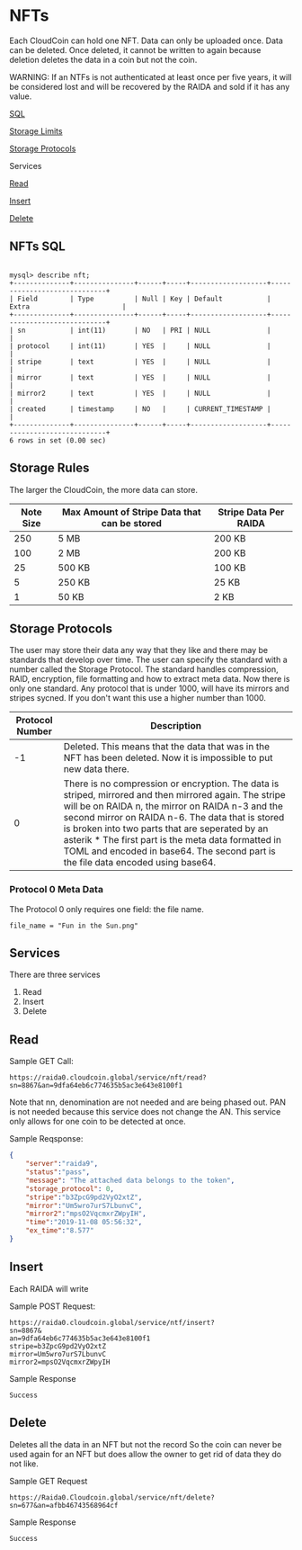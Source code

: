 # NFTs
Each CloudCoin can hold one NFT. Data can only be uploaded once. Data can be deleted. Once deleted, it cannot be written to again because deletion deletes the data in a coin but not the coin.  

WARNING: If an NTFs is not authenticated at least once per five years, it will be considered lost and will be recovered by the RAIDA and sold if it has any value. 


[SQL](README.md#sql)

[Storage Limits](README.md#storage-limits)

[Storage Protocols](README.md#storage-protocols)

Services

[Read](README.md#read)

[Insert](README.md#insert)

[Delete](README.md#delete)


## NFTs SQL
```

mysql> describe nft;
+--------------+---------------+------+-----+-------------------+-----------------------------+
| Field        | Type          | Null | Key | Default           | Extra                       |
+--------------+---------------+------+-----+-------------------+-----------------------------+
| sn           | int(11)       | NO   | PRI | NULL              |                             |
| protocol     | int(11)       | YES  |     | NULL              |                             |
| stripe       | text          | YES  |     | NULL              |                             |
| mirror       | text          | YES  |     | NULL              |                             |
| mirror2      | text          | YES  |     | NULL              |                             |
| created      | timestamp     | NO   |     | CURRENT_TIMESTAMP |                             |
+--------------+---------------+------+-----+-------------------+-----------------------------+
6 rows in set (0.00 sec)

```

## Storage Rules
The larger the CloudCoin, the more data can store. 

Note Size | Max Amount of Stripe Data that can be stored | Stripe Data Per RAIDA
------|-----------------|----
250 | 5 MB | 200 KB
100 | 2 MB| 200 KB
 25 | 500 KB| 100 KB
 5 | 250 KB| 25 KB
1 | 50 KB| 2 KB

## Storage Protocols
The user may store their data any way that they like and there may be standards that develop over time. The user can specify the standard with a number called the
Storage Protocol.
The standard handles compression, RAID, encryption, file formatting and how to extract meta data. Now there is only one standard. 
Any protocol that is under 1000, will have its mirrors and stripes sycned. If you don't want this use a higher number than 1000. 

Protocol Number | Description
---|---
-1| Deleted. This means that the data that was in the NFT has been deleted. Now it is impossible to put new data there. 
0 | There is no compression or encryption. The data is striped, mirrored and then mirrored again. The stripe will be on RAIDA n, the mirror on RAIDA n-3 and the second mirror on RAIDA n-6. The data that is stored is broken into two parts that are seperated by an asterik * The first part is the meta data formatted in TOML and encoded in base64. The second part is the file data encoded using base64.  

### Protocol 0 Meta Data
The Protocol 0 only requires one field: the file name.
```
file_name = "Fun in the Sun.png"
```


## Services
There are three services

1. Read
2. Insert
3. Delete

## Read


Sample GET Call:
```
https://raida0.cloudcoin.global/service/nft/read?sn=8867&an=9dfa64eb6c774635b5ac3e643e8100f1

```
Note that nn, denomination are not needed and are being phased out. PAN is not needed because this service does not change the AN. This service only allows for one coin 
to be detected at once. 

Sample Reqsponse:
```json
{
	"server":"raida9",
	"status":"pass",
	"message": "The attached data belongs to the token", 
	"storage_protocol": 0,
	"stripe":"b3ZpcG9pd2VyO2xtZ",
	"mirror":"Um5wro7urS7LbunvC",
	"mirror2":"mpsO2VqcmxrZWpyIH",
	"time":"2019-11-08 05:56:32",
   	"ex_time":"8.577"
}

```


## Insert
Each RAIDA will write 

Sample POST Request: 
```
https://raida0.cloudcoin.global/service/ntf/insert?
sn=8867&
an=9dfa64eb6c774635b5ac3e643e8100f1
stripe=b3ZpcG9pd2VyO2xtZ
mirror=Um5wro7urS7LbunvC
mirror2=mpsO2VqcmxrZWpyIH
```

Sample Response
```
Success
```


## Delete
Deletes all the data in an NFT but not the record 
So the coin can never be used again for an NFT but does allow the owner to get rid of data they do not like. 

Sample GET Request 
```
https://Raida0.Cloudcoin.global/service/nft/delete?sn=677&an=afbb46743568964cf
```
Sample Response 
```
Success
```




